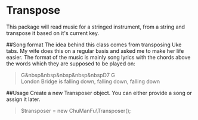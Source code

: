 # Transpose
This package will read music for a stringed instrument, from a string and transpose it based on it's current key.

##Song format
The idea behind this class comes from transposing Uke tabs. My wife does this on a regular basis and asked me to make her life easier. The format of the music is mainly song lyrics with the chords above the words which they are supposed to be played on:

> G&nbsp&nbsp&nbsp&nbsp&nbspD7            G<br>
> London Bridge is falling down, falling down, falling down




##Usage
Create a new Transposer object. You can either provide a song or assign it later.
> $transposer = new ChuManFu\Transposer();







